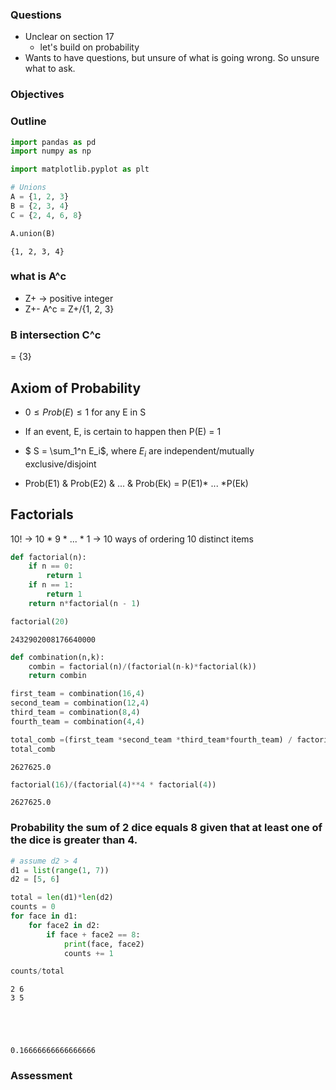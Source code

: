 
### Questions
* Unclear on section 17
    * let's build on probability
* Wants to have questions, but unsure of what is going wrong. So unsure what to ask. 

### Objectives

### Outline


```python
import pandas as pd
import numpy as np

import matplotlib.pyplot as plt
```


```python
# Unions
A = {1, 2, 3}
B = {2, 3, 4}
C = {2, 4, 6, 8}
```


```python
A.union(B)
```




    {1, 2, 3, 4}



### what is A^c 
* Z+ -> positive integer
* Z+- A^c = Z+/{1, 2, 3}

### B intersection C^c
 = {3}

## Axiom of Probability
* $0 \leq Prob(E) \leq 1$ for any E in S
* If an event, E, is certain to happen then P(E) = 1
* $ S = \sum_1^n E_i$, where $E_i$ are independent/mutually exclusive/disjoint


* Prob(E1) & Prob(E2) & ... & Prob(Ek) = P(E1)* ... *P(Ek)

## Factorials
10! -> 10 * 9 * ... * 1 -> 10 ways of ordering 10 distinct items





```python
def factorial(n):
    if n == 0:
        return 1
    if n == 1:
        return 1
    return n*factorial(n - 1)
```


```python
factorial(20)
```




    2432902008176640000




```python
def combination(n,k):
    combin = factorial(n)/(factorial(n-k)*factorial(k))
    return combin
```


```python
first_team = combination(16,4)
second_team = combination(12,4)
third_team = combination(8,4)
fourth_team = combination(4,4)
```


```python
total_comb =(first_team *second_team *third_team*fourth_team) / factorial(4)
total_comb
```




    2627625.0




```python
factorial(16)/(factorial(4)**4 * factorial(4))
```




    2627625.0



### Probability the sum of 2 dice equals 8 given that at least one of the dice is greater than 4.



```python
# assume d2 > 4
d1 = list(range(1, 7))
d2 = [5, 6]

total = len(d1)*len(d2)
counts = 0
for face in d1:
    for face2 in d2:
        if face + face2 == 8:
            print(face, face2)
            counts += 1

counts/total
```

    2 6
    3 5





    0.16666666666666666



### Assessment


```python

```
